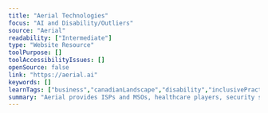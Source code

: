 ```yaml
---
title: "Aerial Technologies"
focus: "AI and Disability/Outliers"
source: "Aerial"
readability: ["Intermediate"]
type: "Website Resource"
toolPurpose: []
toolAccessibilityIssues: []
openSource: false
link: "https://aerial.ai"
keywords: []
learnTags: ["business","canadianLandscape","disability","inclusivePractice"]
summary: "Aerial provides ISPs and MSOs, healthcare players, security systems integrators and smart object manufacturers with a unique cloud-based, low-cost solution that leverages existing wireless infrastructure and machine learning to give context, meaning and value to motion.  "
---
```


